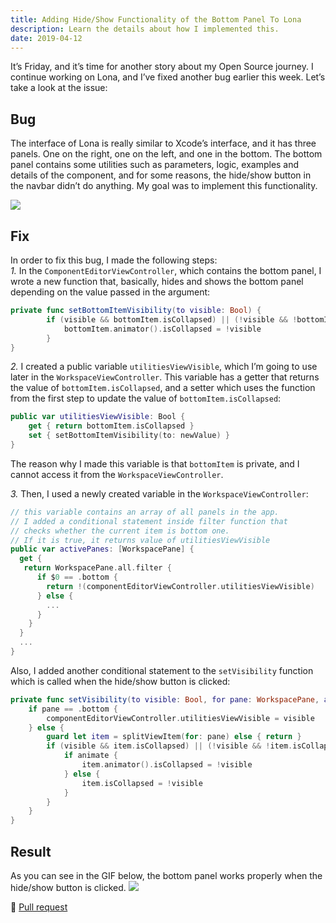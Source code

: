 ```yaml
---
title: Adding Hide/Show Functionality of the Bottom Panel To Lona
description: Learn the details about how I implemented this.
date: 2019-04-12
---
```


It’s Friday, and it’s time for another story about my Open Source journey. I continue working on Lona, and I’ve fixed another bug earlier this week. Let’s take a look at the issue:

## Bug

The interface of Lona is really similar to Xcode’s interface, and it has three panels. One on the right, one on the left, and one in the bottom. The bottom panel contains some utilities such as parameters, logic, examples and details of the component, and for some reasons, the hide/show button in the navbar didn’t do anything. My goal was to implement this functionality.

<img src="https://i.imgur.com/yjtduPJ.png" />

## Fix

In order to fix this bug, I made the following steps:<br />
_1._ In the `ComponentEditorViewController`, which contains the bottom panel, I wrote a new function that, basically, hides and shows the bottom panel depending on the value passed in the argument:

```swift
private func setBottomItemVisibility(to visible: Bool) {
        if (visible && bottomItem.isCollapsed) || (!visible && !bottomItem.isCollapsed) {
            bottomItem.animator().isCollapsed = !visible
        }
}
```

_2._ I created a public variable `utilitiesViewVisible`, which I’m going to use later in the `WorkspaceViewController`. This variable has a getter that returns the value of `bottomItem.isCollapsed`, and a setter which uses the function from the first step to update the value of `bottomItem.isCollapsed`:

```swift
public var utilitiesViewVisible: Bool {
    get { return bottomItem.isCollapsed }
    set { setBottomItemVisibility(to: newValue) }
}
```

The reason why I made this variable is that `bottomItem` is private, and I cannot access it from the `WorkspaceViewController`.

_3._ Then, I used a newly created variable in the `WorkspaceViewController`:

```swift
// this variable contains an array of all panels in the app.
// I added a conditional statement inside filter function that
// checks whether the current item is bottom one.
// If it is true, it returns value of utilitiesViewVisible
public var activePanes: [WorkspacePane] {
  get {
   return WorkspacePane.all.filter {
      if $0 == .bottom {
        return !(componentEditorViewController.utilitiesViewVisible)
      } else {
        ...
      }
    }
  }
  ...
}
```

Also, I added another conditional statement to the `setVisibility` function which is called when the hide/show button is clicked:

```swift
private func setVisibility(to visible: Bool, for pane: WorkspacePane, animate: Bool) {
    if pane == .bottom {
        componentEditorViewController.utilitiesViewVisible = visible
    } else {
        guard let item = splitViewItem(for: pane) else { return }
        if (visible && item.isCollapsed) || (!visible && !item.isCollapsed) {
            if animate {
                item.animator().isCollapsed = !visible
            } else {
                item.isCollapsed = !visible
            }
        }
    }
}
```

## Result

As you can see in the GIF below, the bottom panel works properly when the hide/show button is clicked.
<img src="https://i.imgur.com/DiyBxX4.gif" />

🔗 <a href="https://github.com/airbnb/Lona/pull/374" target="_blank" rel="noopener noreferrer">Pull request</a>
